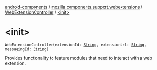 [android-components](../../index.md) / [mozilla.components.support.webextensions](../index.md) / [WebExtensionController](index.md) / [&lt;init&gt;](./-init-.md)

# &lt;init&gt;

`WebExtensionController(extensionId: `[`String`](https://kotlinlang.org/api/latest/jvm/stdlib/kotlin/-string/index.html)`, extensionUrl: `[`String`](https://kotlinlang.org/api/latest/jvm/stdlib/kotlin/-string/index.html)`, messagingId: `[`String`](https://kotlinlang.org/api/latest/jvm/stdlib/kotlin/-string/index.html)`)`

Provides functionality to feature modules that need to interact with a web extension.

